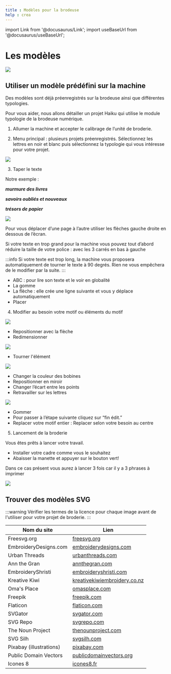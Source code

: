 ```yaml
---
title : Modèles pour la brodeuse
help : crea
---
```


import Link from '@docusaurus/Link';
import useBaseUrl from '@docusaurus/useBaseUrl';



# Les modèles 

![](/img/docs/brod_modele_predefini_1.webp)

## Utiliser un modèle prédéfini sur la machine

Des modèles sont déjà préenregistrés sur la brodeuse ainsi que différentes typologies.

Pour vous aider, nous allons détailler un projet Haiku qui utilise le module typologie de la brodeuse numérique.

1. Allumer la machine et accepter le calibrage de l’unité de broderie.

2. Menu principal : plusieurs projets préenregistrés. Sélectionnez les lettres en noir et blanc puis sélectionnez la typologie qui vous intéresse pour votre projet. 

![](/img/docs/brod_modele_predefini_2.webp)

3. Taper le texte

Notre exemple : 

***murmure des livres***

***savoirs oubliés et nouveaux***

***trésors de papier***

![](/img/docs/brod_modele_predefini_3.webp)

Pour vous déplacer d’une page à l’autre utiliser les flèches gauche droite en dessous de l’écran.

Si votre texte en trop grand pour la machine vous pouvez tout d’abord réduire la taille de votre police : avec les 3 carrés en bas à gauche

:::info
   Si votre texte est trop long, la machine vous proposera automatiquement de tourner le texte à 90 degrés. Rien ne vous empêchera de le modifier par la suite.
:::

- ABC : pour lire son texte et le voir en globalité
- La gomme
- La flèche : elle crée une ligne suivante et vous y déplace automatiquement
- Placer

4. Modifier au besoin votre motif ou éléments du motif

![](/img/docs/brod_modele_predefini_4.webp)

- Repositionner avec la flèche
- Redimensionner

![](/img/docs/brod_modele_predefini_5.webp)

- Tourner l'élément

![](/img/docs/brod_modele_predefini_6.webp)

- Changer la couleur des bobines
- Repositionner en miroir
- Changer l’écart entre les points
- Retravailler sur les lettres

![](/img/docs/brod_modele_predefini_7.webp)

- Gommer
- Pour passer à l’étape suivante cliquez sur “fin édit.”
- Replacer votre motif entier : Replacer selon votre besoin au centre

5. Lancement de la broderie

Vous êtes prêts à lancer votre travail.

- Installer votre cadre comme vous le souhaitez
- Abaisser la manette et appuyer sur le bouton vert!

Dans ce cas présent vous aurez à lancer 3 fois car il y a 3 phrases à imprimer

![](/img/docs/brod_modele_predefini_8.webp)

## Trouver des modèles SVG

:::warning
Vérifier les termes de la licence pour chaque image avant de l'utiliser pour votre projet de broderie.
:::

| Nom du site               | Lien                                                                 |
|---------------------------|----------------------------------------------------------------------|
| Freesvg.org               | [freesvg.org](https://freesvg.org/)                                  |
| EmbroideryDesigns.com    | [embroiderydesigns.com](https://www.embroiderydesigns.com/)          |
| Urban Threads            | [urbanthreads.com](https://www.urbanthreads.com/free_designs)        |
| Ann the Gran             | [annthegran.com](https://www.annthegran.com/free-embroidery-designs.aspx) |
| EmbroideryShristi        | [embroideryshristi.com](https://www.embroideryshristi.com/)          |
| Kreative Kiwi            | [kreativekiwiembroidery.co.nz](https://www.kreativekiwiembroidery.co.nz/category/Free-Designs) |
| Oma's Place              | [omasplace.com](https://www.omasplace.com/free-designs/)             |
| Freepik                  | [freepik.com](https://www.freepik.com/)                              |
| Flaticon                 | [flaticon.com](https://www.flaticon.com/)                            |
| SVGator                  | [svgator.com](https://www.svgator.com/)                              |
| SVG Repo                 | [svgrepo.com](https://www.svgrepo.com/)                              |
| The Noun Project         | [thenounproject.com](https://thenounproject.com/)                    |
| SVG Silh                 | [svgsilh.com](https://svgsilh.com/)                                  |
| Pixabay (illustrations) | [pixabay.com](https://pixabay.com/fr/illustrations/)                 |
| Public Domain Vectors   | [publicdomainvectors.org](https://publicdomainvectors.org/)          |
| Icones 8                 | [icones8.fr](https://icones8.fr/)                                    |

